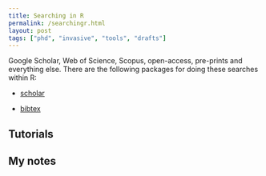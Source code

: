 ```yaml
---
title: Searching in R
permalink: /searchingr.html
layout: post
tags: ["phd", "invasive", "tools", "drafts"]
---
```


Google Scholar, Web of Science, Scopus, open-access, pre-prints and everything else. There are the following packages for doing these searches within R:

- [scholar]()

- [bibtex]()

## Tutorials

## My notes
